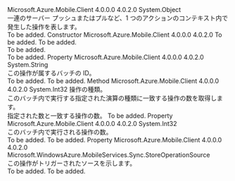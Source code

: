 <Type Name="StoreOperationsBatch" FullName="Microsoft.WindowsAzure.MobileServices.Sync.StoreOperationsBatch">
  <TypeSignature Language="C#" Value="public sealed class StoreOperationsBatch" />
  <TypeSignature Language="ILAsm" Value=".class public auto ansi sealed beforefieldinit StoreOperationsBatch extends System.Object" />
  <TypeSignature Language="DocId" Value="T:Microsoft.WindowsAzure.MobileServices.Sync.StoreOperationsBatch" />
  <TypeSignature Language="VB.NET" Value="Public NotInheritable Class StoreOperationsBatch" />
  <TypeSignature Language="F#" Value="type StoreOperationsBatch = class" />
  <AssemblyInfo>
    <AssemblyName>Microsoft.Azure.Mobile.Client</AssemblyName>
    <AssemblyVersion>4.0.0.0</AssemblyVersion>
    <AssemblyVersion>4.0.2.0</AssemblyVersion>
  </AssemblyInfo>
  <Base>
    <BaseTypeName>System.Object</BaseTypeName>
  </Base>
  <Interfaces />
  <Docs>
    <summary>
            一連のサーバー プッシュまたはプルなど、1 つのアクションのコンテキスト内で発生した操作を表します。
            </summary>
    <remarks>To be added.</remarks>
  </Docs>
  <Members>
    <Member MemberName=".ctor">
      <MemberSignature Language="C#" Value="public StoreOperationsBatch (string batchId, Microsoft.WindowsAzure.MobileServices.Sync.StoreOperationSource source);" />
      <MemberSignature Language="ILAsm" Value=".method public hidebysig specialname rtspecialname instance void .ctor(string batchId, valuetype Microsoft.WindowsAzure.MobileServices.Sync.StoreOperationSource source) cil managed" />
      <MemberSignature Language="DocId" Value="M:Microsoft.WindowsAzure.MobileServices.Sync.StoreOperationsBatch.#ctor(System.String,Microsoft.WindowsAzure.MobileServices.Sync.StoreOperationSource)" />
      <MemberSignature Language="VB.NET" Value="Public Sub New (batchId As String, source As StoreOperationSource)" />
      <MemberSignature Language="F#" Value="new Microsoft.WindowsAzure.MobileServices.Sync.StoreOperationsBatch : string * Microsoft.WindowsAzure.MobileServices.Sync.StoreOperationSource -&gt; Microsoft.WindowsAzure.MobileServices.Sync.StoreOperationsBatch" Usage="new Microsoft.WindowsAzure.MobileServices.Sync.StoreOperationsBatch (batchId, source)" />
      <MemberType>Constructor</MemberType>
      <AssemblyInfo>
        <AssemblyName>Microsoft.Azure.Mobile.Client</AssemblyName>
        <AssemblyVersion>4.0.0.0</AssemblyVersion>
        <AssemblyVersion>4.0.2.0</AssemblyVersion>
      </AssemblyInfo>
      <Parameters>
        <Parameter Name="batchId" Type="System.String" />
        <Parameter Name="source" Type="Microsoft.WindowsAzure.MobileServices.Sync.StoreOperationSource" />
      </Parameters>
      <Docs>
        <param name="batchId">To be added.</param>
        <param name="source">To be added.</param>
        <summary>To be added.</summary>
        <remarks>To be added.</remarks>
      </Docs>
    </Member>
    <Member MemberName="BatchId">
      <MemberSignature Language="C#" Value="public string BatchId { get; }" />
      <MemberSignature Language="ILAsm" Value=".property instance string BatchId" />
      <MemberSignature Language="DocId" Value="P:Microsoft.WindowsAzure.MobileServices.Sync.StoreOperationsBatch.BatchId" />
      <MemberSignature Language="VB.NET" Value="Public ReadOnly Property BatchId As String" />
      <MemberSignature Language="F#" Value="member this.BatchId : string" Usage="Microsoft.WindowsAzure.MobileServices.Sync.StoreOperationsBatch.BatchId" />
      <MemberType>Property</MemberType>
      <AssemblyInfo>
        <AssemblyName>Microsoft.Azure.Mobile.Client</AssemblyName>
        <AssemblyVersion>4.0.0.0</AssemblyVersion>
        <AssemblyVersion>4.0.2.0</AssemblyVersion>
      </AssemblyInfo>
      <ReturnValue>
        <ReturnType>System.String</ReturnType>
      </ReturnValue>
      <Docs>
        <summary>
            この操作が属するバッチの ID。
            </summary>
        <value>To be added.</value>
        <remarks>To be added.</remarks>
      </Docs>
    </Member>
    <Member MemberName="GetOperationCountByKind">
      <MemberSignature Language="C#" Value="public int GetOperationCountByKind (Microsoft.WindowsAzure.MobileServices.Sync.LocalStoreOperationKind operationKind);" />
      <MemberSignature Language="ILAsm" Value=".method public hidebysig instance int32 GetOperationCountByKind(valuetype Microsoft.WindowsAzure.MobileServices.Sync.LocalStoreOperationKind operationKind) cil managed" />
      <MemberSignature Language="DocId" Value="M:Microsoft.WindowsAzure.MobileServices.Sync.StoreOperationsBatch.GetOperationCountByKind(Microsoft.WindowsAzure.MobileServices.Sync.LocalStoreOperationKind)" />
      <MemberSignature Language="VB.NET" Value="Public Function GetOperationCountByKind (operationKind As LocalStoreOperationKind) As Integer" />
      <MemberSignature Language="F#" Value="member this.GetOperationCountByKind : Microsoft.WindowsAzure.MobileServices.Sync.LocalStoreOperationKind -&gt; int" Usage="storeOperationsBatch.GetOperationCountByKind operationKind" />
      <MemberType>Method</MemberType>
      <AssemblyInfo>
        <AssemblyName>Microsoft.Azure.Mobile.Client</AssemblyName>
        <AssemblyVersion>4.0.0.0</AssemblyVersion>
        <AssemblyVersion>4.0.2.0</AssemblyVersion>
      </AssemblyInfo>
      <ReturnValue>
        <ReturnType>System.Int32</ReturnType>
      </ReturnValue>
      <Parameters>
        <Parameter Name="operationKind" Type="Microsoft.WindowsAzure.MobileServices.Sync.LocalStoreOperationKind" />
      </Parameters>
      <Docs>
        <param name="operationKind">操作の種類。</param>
        <summary>
            このバッチ内で実行する指定された演算の種類に一致する操作の数を取得します。
            </summary>
        <returns>指定された数と一致する操作の数。</returns>
        <remarks>To be added.</remarks>
      </Docs>
    </Member>
    <Member MemberName="OperationCount">
      <MemberSignature Language="C#" Value="public int OperationCount { get; }" />
      <MemberSignature Language="ILAsm" Value=".property instance int32 OperationCount" />
      <MemberSignature Language="DocId" Value="P:Microsoft.WindowsAzure.MobileServices.Sync.StoreOperationsBatch.OperationCount" />
      <MemberSignature Language="VB.NET" Value="Public ReadOnly Property OperationCount As Integer" />
      <MemberSignature Language="F#" Value="member this.OperationCount : int" Usage="Microsoft.WindowsAzure.MobileServices.Sync.StoreOperationsBatch.OperationCount" />
      <MemberType>Property</MemberType>
      <AssemblyInfo>
        <AssemblyName>Microsoft.Azure.Mobile.Client</AssemblyName>
        <AssemblyVersion>4.0.0.0</AssemblyVersion>
        <AssemblyVersion>4.0.2.0</AssemblyVersion>
      </AssemblyInfo>
      <ReturnValue>
        <ReturnType>System.Int32</ReturnType>
      </ReturnValue>
      <Docs>
        <summary>
            このバッチ内で実行される操作の数。
            </summary>
        <value>To be added.</value>
        <remarks>To be added.</remarks>
      </Docs>
    </Member>
    <Member MemberName="Source">
      <MemberSignature Language="C#" Value="public Microsoft.WindowsAzure.MobileServices.Sync.StoreOperationSource Source { get; }" />
      <MemberSignature Language="ILAsm" Value=".property instance valuetype Microsoft.WindowsAzure.MobileServices.Sync.StoreOperationSource Source" />
      <MemberSignature Language="DocId" Value="P:Microsoft.WindowsAzure.MobileServices.Sync.StoreOperationsBatch.Source" />
      <MemberSignature Language="VB.NET" Value="Public ReadOnly Property Source As StoreOperationSource" />
      <MemberSignature Language="F#" Value="member this.Source : Microsoft.WindowsAzure.MobileServices.Sync.StoreOperationSource" Usage="Microsoft.WindowsAzure.MobileServices.Sync.StoreOperationsBatch.Source" />
      <MemberType>Property</MemberType>
      <AssemblyInfo>
        <AssemblyName>Microsoft.Azure.Mobile.Client</AssemblyName>
        <AssemblyVersion>4.0.0.0</AssemblyVersion>
        <AssemblyVersion>4.0.2.0</AssemblyVersion>
      </AssemblyInfo>
      <ReturnValue>
        <ReturnType>Microsoft.WindowsAzure.MobileServices.Sync.StoreOperationSource</ReturnType>
      </ReturnValue>
      <Docs>
        <summary>
            この操作がトリガーされたソースを示します。
            </summary>
        <value>To be added.</value>
        <remarks>To be added.</remarks>
      </Docs>
    </Member>
  </Members>
</Type>
